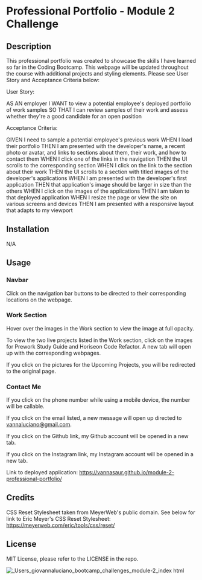 # Professional Portfolio - Module 2 Challenge

## Description

This professional portfolio was created to showcase the skills I have learned so far in the Coding Bootcamp. This webpage will be updated throughout the course with additional projects and styling elements. Please see User Story and Acceptance Criteria below: 

User Story: 

AS AN employer
I WANT to view a potential employee's deployed portfolio of work samples
SO THAT I can review samples of their work and assess whether they're a good candidate for an open position

Acceptance Criteria:

GIVEN I need to sample a potential employee's previous work
WHEN I load their portfolio
THEN I am presented with the developer's name, a recent photo or avatar, and links to sections about them, their work, and how to contact them
WHEN I click one of the links in the navigation
THEN the UI scrolls to the corresponding section
WHEN I click on the link to the section about their work
THEN the UI scrolls to a section with titled images of the developer's applications
WHEN I am presented with the developer's first application
THEN that application's image should be larger in size than the others
WHEN I click on the images of the applications
THEN I am taken to that deployed application
WHEN I resize the page or view the site on various screens and devices
THEN I am presented with a responsive layout that adapts to my viewport

## Installation

N/A

## Usage

### Navbar

Click on the navigation bar buttons to be directed to their corresponding locations on the webpage.

### Work Section

Hover over the images in the Work section to view the image at full opacity.

To view the two live projects listed in the Work section, click on the images for Prework Study Guide and Horiseon Code Refactor. A new tab will open up with the corresponding webpages. 

If you click on the pictures for the Upcoming Projects, you will be redirected to the original page.

### Contact Me

If you click on the phone number while using a mobile device, the number will be callable. 

If you click on the email listed, a new message will open up directed to vannaluciano@gmail.com.

If you click on the Github link, my Github account will be opened in a new tab. 

If you click on the Instagram link, my Instagram account will be opened in a new tab.

Link to deployed application: https://vannasaur.github.io/module-2-professional-portfolio/

## Credits

CSS Reset Stylesheet taken from MeyerWeb's public domain. See below for link to Eric Meyer's CSS Reset Stylesheet: https://meyerweb.com/eric/tools/css/reset/

## License

MIT License, please refer to the LICENSE in the repo.


![_Users_giovannaluciano_bootcamp_challenges_module-2_index html](https://github.com/Vannasaur/module-2-professional-portfolio/assets/141793843/d100ee54-d8c0-4e2c-9fe3-34c3f38e102d)
